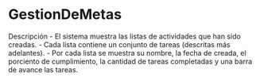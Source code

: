 # GestionDeMetas
Descripción - El sistema muestra las listas de actividades que han sido creadas. - Cada lista contiene un conjunto de tareas (descritas más adelantes). - Por cada lista se muestra su nombre, la fecha de creada, el porciento de cumplimiento, la cantidad de tareas completadas y una barra de avance las tareas.
